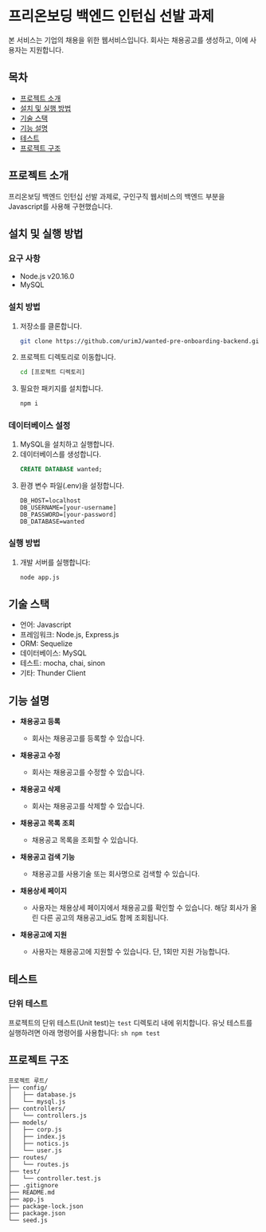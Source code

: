 # 프리온보딩 백엔드 인턴십 선발 과제

본 서비스는 기업의 채용을 위한 웹서비스입니다.
회사는 채용공고를 생성하고, 이에 사용자는 지원합니다.

## 목차

- [프로젝트 소개](#프로젝트-소개)
- [설치 및 실행 방법](#설치-및-실행-방법)
- [기술 스택](#기술-스택)
- [기능 설명](#기능-설명)
- [테스트](#테스트)
- [프로젝트 구조](#프로젝트-구조)


## 프로젝트 소개

프리온보딩 백엔드 인턴십 선발 과제로, 구인구직 웹서비스의 백엔드 부분을 Javascript를 사용해 구현했습니다. 

## 설치 및 실행 방법


### 요구 사항

- Node.js v20.16.0
- MySQL

### 설치 방법

1. 저장소를 클론합니다.
    ```sh
    git clone https://github.com/urimJ/wanted-pre-onboarding-backend.git
    ```
2. 프로젝트 디렉토리로 이동합니다.
    ```sh
    cd [프로젝트 디렉토리]
    ```
3. 필요한 패키지를 설치합니다.
    ```sh
    npm i
    ```

### 데이터베이스 설정

1. MySQL을 설치하고 실행합니다.
2. 데이터베이스를 생성합니다.
    ```sql
    CREATE DATABASE wanted;
    ```
3. 환경 변수 파일(.env)을 설정합니다.
    ```
    DB_HOST=localhost
    DB_USERNAME=[your-username]
    DB_PASSWORD=[your-password]
    DB_DATABASE=wanted
    ```

### 실행 방법

1. 개발 서버를 실행합니다:
    ```sh  
    node app.js
    ```

## 기술 스택

- 언어: Javascript
- 프레임워크: Node.js, Express.js
- ORM: Sequelize
- 데이터베이스: MySQL
- 테스트: mocha, chai, sinon
- 기타: Thunder Client

## 기능 설명

- **채용공고 등록**  
    - 회사는 채용공고를 등록할 수 있습니다.

- **채용공고 수정**  
    - 회사는 채용공고를 수정할 수 있습니다.

- **채용공고 삭제**  
    - 회사는 채용공고를 삭제할 수 있습니다.

- **채용공고 목록 조회**  
    - 채용공고 목록을 조회할 수 있습니다.

- **채용공고 검색 기능**  
    - 채용공고를 사용기술 또는 회사명으로 검색할 수 있습니다.

- **채용상세 페이지**  
    - 사용자는 채용상세 페이지에서 채용공고를 확인할 수 있습니다. 해당 회사가 올린 다른 공고의 채용공고_id도 함께 조회됩니다.

- **채용공고에 지원**  
    - 사용자는 채용공고에 지원할 수 있습니다. 단, 1회만 지원 가능합니다.

## 테스트

### 단위 테스트

프로젝트의 단위 테스트(Unit test)는 `test` 디렉토리 내에 위치합니다. 유닛 테스트를 실행하려면 아래 명령어를 사용합니다:
    ```sh
    npm test
    ```

## 프로젝트 구조
    프로젝트 루트/
    ├── config/
    │   ├── database.js
    │   └── mysql.js
    ├── controllers/
    │   └── controllers.js
    ├── models/
    │   ├── corp.js
    │   ├── index.js
    │   ├── notics.js
    │   └── user.js
    ├── routes/
    │   └── routes.js
    ├── test/
    │   └── controller.test.js
    ├── .gitignore
    ├── README.md
    ├── app.js
    ├── package-lock.json
    ├── package.json
    └── seed.js    
